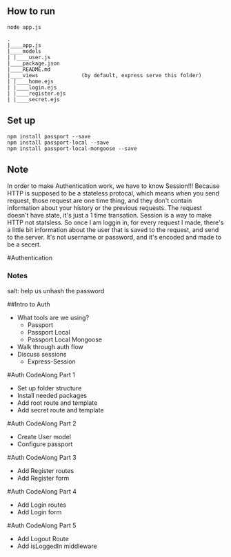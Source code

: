 ## How to run
```
node app.js
```


```
.
|____app.js
|____models
| |____user.js
|____package.json
|____README.md
|____views              (by default, express serve this folder)
| |____home.ejs
| |____login.ejs
| |____register.ejs
| |____secret.ejs
```

## Set up
```
npm install passport --save
npm install passport-local --save
npm install passport-local-mongoose --save
```


## Note
In order to make Authentication work, we have to know Session!!! Because HTTP is supposed to be a stateless protocal, which means when you send request, those request are one time thing, and they don't contain information about your history or the previous requests. The request doesn't have state, it's just a 1 time transation. 
Session  is a way to make HTTP not statsless. So once I am loggin in, for every request I made, there's a little bit information about the user that is saved to the request, and send to the server. It's not username or password, and it's encoded and made to be a secert.


#Authentication

### Notes

salt: help us unhash the password



##Intro to Auth
* What tools are we using?
    * Passport 
    * Passport Local
    * Passport Local Mongoose
* Walk through auth flow
* Discuss sessions
    * Express-Session

#Auth CodeAlong Part 1
* Set up folder structure
* Install needed packages
* Add root route and template
* Add secret route and template

#Auth CodeAlong Part 2
* Create User model
* Configure passport

#Auth CodeAlong Part 3
* Add Register routes
* Add Register form

#Auth CodeAlong Part 4
* Add Login routes
* Add Login form

#Auth CodeAlong Part 5
* Add Logout Route
* Add isLoggedIn middleware